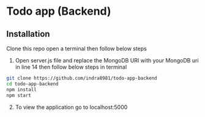 # Todo app (Backend)


## Installation
Clone this repo open a terminal then follow below steps

1) Open server.js file and replace the MongoDB URI with your MongoDB uri in line 14 then follow below steps in terminal

```bash
git clone https://github.com/indra8981/todo-app-backend
cd todo-app-backend
npm install
npm start
```
2) To view the application go to localhost:5000
